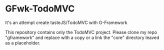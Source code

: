 GFwk-TodoMVC
============

It's an attempt create tasteJS/TodoMVC with G-Framework


This repository contains only the TodoMVC project. Please clone my repo "gframework"
and replace with a copy or a link the "core" directory leaved as a placeholder.
